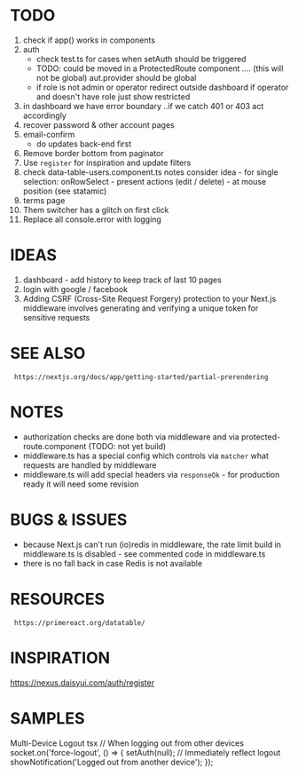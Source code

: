 # TODO

1. check if app() works in components
2. auth
   - check test.ts for cases when setAuth should be triggered
   - TODO: could be moved in a ProtectedRoute component       .... (this will not be global) aut.provider should be global
   - if role is not admin or operator redirect outside dashboard if operator and doesn't have role just show restricted
3. in dashboard we have error boundary ..if we catch 401 or 403 act accordingly 
4. recover password & other account pages
5. email-confirm
    - do updates back-end first
6. Remove border bottom from paginator
7. Use `register` for inspiration and update filters
8. check data-table-users.component.ts notes
     consider idea - for single selection: onRowSelect - present actions (edit / delete) - at mouse position (see statamic)
9. terms page
10. Them switcher has a glitch on first click
11. Replace all console.error with logging
   
# IDEAS

1. dashboard - add history to keep track of last 10 pages
2. login with google / facebook
3. Adding CSRF (Cross-Site Request Forgery) protection to your Next.js middleware involves generating and verifying a unique token for sensitive requests

# SEE ALSO

     https://nextjs.org/docs/app/getting-started/partial-prerendering

# NOTES

- authorization checks are done both via middleware and via protected-route.component (TODO: not yet build)
- middleware.ts has a special config which controls via `matcher` what requests are handled by middleware
- middleware.ts will add special headers via `responseOk` - for production ready it will need some revision

# BUGS & ISSUES

- because Next.js can't run (io)redis in middleware, the rate limit build in middleware.ts is disabled - see commented code in middleware.ts
- there is no fall back in case Redis is not available

# RESOURCES

     https://primereact.org/datatable/

# INSPIRATION

https://nexus.daisyui.com/auth/register

# SAMPLES

Multi-Device Logout
tsx
// When logging out from other devices
socket.on('force-logout', () => {
setAuth(null); // Immediately reflect logout
showNotification('Logged out from another device');
});